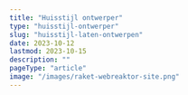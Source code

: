 ```yaml
---
title: "Huisstijl ontwerper"
type: "huisstijl-ontwerper"
slug: "huisstijl-laten-ontwerpen"
date: 2023-10-12
lastmod: 2023-10-15
description: ""
pageType: "article"
image: "/images/raket-webreaktor-site.png"
---
```



